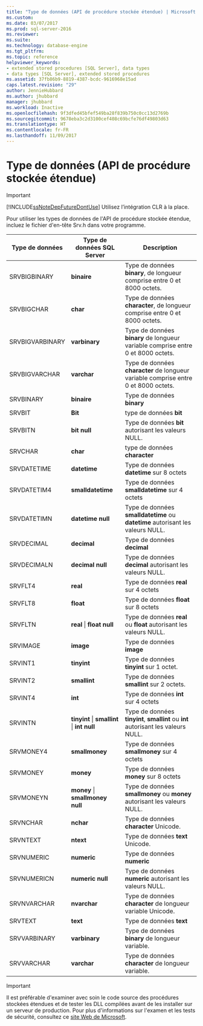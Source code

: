 ```yaml
---
title: "Type de données (API de procédure stockée étendue) | Microsoft Docs"
ms.custom: 
ms.date: 03/07/2017
ms.prod: sql-server-2016
ms.reviewer: 
ms.suite: 
ms.technology: database-engine
ms.tgt_pltfrm: 
ms.topic: reference
helpviewer_keywords:
- extended stored procedures [SQL Server], data types
- data types [SQL Server], extended stored procedures
ms.assetid: 37fb86b9-8819-4387-bcdc-9616968e15ad
caps.latest.revision: "29"
author: JennieHubbard
ms.author: jhubbard
manager: jhubbard
ms.workload: Inactive
ms.openlocfilehash: 9f3dfed45bfef549ba28f839b750c0cc13d2769b
ms.sourcegitcommit: 9678eba3c2d3100cef408c69bcfe76df49803d63
ms.translationtype: HT
ms.contentlocale: fr-FR
ms.lasthandoff: 11/09/2017
---
```

# <a name="data-types-extended-stored-procedure-api"></a>Type de données (API de procédure stockée étendue)
    
> [!IMPORTANT]  
>  [!INCLUDE[ssNoteDepFutureDontUse](../../includes/ssnotedepfuturedontuse-md.md)] Utilisez l’intégration CLR à la place.  
  
 Pour utiliser les types de données de l'API de procédure stockée étendue, incluez le fichier d'en-tête Srv.h dans votre programme.  
  
|Type de données|Type de données SQL Server| Description|  
|---------------|--------------------------|-----------------|  
|SRVBIGBINARY|**binaire**|Type de données **binary**, de longueur comprise entre 0 et 8000 octets.|  
|SRVBIGCHAR|**char**|Type de données **character**, de longueur comprise entre 0 et 8000 octets.|  
|SRVBIGVARBINARY|**varbinary**|Type de données **binary** de longueur variable comprise entre 0 et 8000 octets.|  
|SRVBIGVARCHAR|**varchar**|Type de données **character** de longueur variable comprise entre 0 et 8000 octets.|  
|SRVBINARY|**binaire**|Type de données **binary**|  
|SRVBIT|**Bit**|type de données **bit**|  
|SRVBITN|**bit null**|Type de données **bit** autorisant les valeurs NULL.|  
|SRVCHAR|**char**|type de données **character**|  
|SRVDATETIME|**datetime**|Type de données **datetime** sur 8 octets|  
|SRVDATETIM4|**smalldatetime**|Type de données **smalldatetime** sur 4 octets|  
|SRVDATETIMN|**datetime null**|Type de données **smalldatetime** ou **datetime** autorisant les valeurs NULL.|  
|SRVDECIMAL|**decimal**|Type de données **decimal**|  
|SRVDECIMALN|**decimal null**|Type de données **decimal** autorisant les valeurs NULL.|  
|SRVFLT4|**real**|Type de données **real** sur 4 octets|  
|SRVFLT8|**float**|Type de données **float** sur 8 octets|  
|SRVFLTN|**real** &#124; **float null**|Type de données **real** ou **float** autorisant les valeurs NULL.|  
|SRVIMAGE|**image**|Type de données **image**|  
|SRVINT1|**tinyint**|Type de données **tinyint** sur 1 octet.|  
|SRVINT2|**smallint**|Type de données **smallint** sur 2 octets.|  
|SRVINT4|**int**|Type de données **int** sur 4 octets|  
|SRVINTN|**tinyint** &#124; **smallint** &#124; **int null**|Type de données **tinyint**, **smallint** ou **int** autorisant les valeurs NULL.|  
|SRVMONEY4|**smallmoney**|Type de données **smallmoney** sur 4 octets|  
|SRVMONEY|**money**|Type de données **money** sur 8 octets|  
|SRVMONEYN|**money** &#124; **smallmoney null**|Type de données **smallmoney** ou **money** autorisant les valeurs NULL.|  
|SRVNCHAR|**nchar**|Type de données **character** Unicode.|  
|SRVNTEXT|**ntext**|Type de données **text** Unicode.|  
|SRVNUMERIC|**numeric**|Type de données **numeric**|  
|SRVNUMERICN|**numeric null**|Type de données **numeric** autorisant les valeurs NULL.|  
|SRVNVARCHAR|**nvarchar**|Type de données **character** de longueur variable Unicode.|  
|SRVTEXT|**text**|Type de données **text**|  
|SRVVARBINARY|**varbinary**|Type de données **binary** de longueur variable.|  
|SRVVARCHAR|**varchar**|Type de données **character** de longueur variable.|  
  
> [!IMPORTANT]  
>  Il est préférable d'examiner avec soin le code source des procédures stockées étendues et de tester les DLL compilées avant de les installer sur un serveur de production. Pour plus d'informations sur l'examen et les tests de sécurité, consultez ce [site Web de Microsoft](http://go.microsoft.com/fwlink/?LinkID=54761&amp;clcid=0x409http://msdn.microsoft.com/security/).  
  
  

